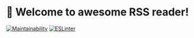 # 🚀 Welcome to awesome RSS reader!

[![Maintainability](https://api.codeclimate.com/v1/badges/2c4bcb24164c30492734/maintainability)](https://codeclimate.com/github/FFire/frontend-project-lvl3/maintainability)
[![ESLinter](https://github.com/FFire/frontend-project-lvl3/actions/workflows/ESLinter.yml/badge.svg)](https://github.com/FFire/frontend-project-lvl3/actions/workflows/ESLinter.yml)
#
